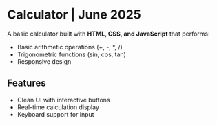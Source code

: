 # Calculator | June 2025

A basic calculator built with **HTML, CSS, and JavaScript** that performs:
- Basic arithmetic operations (+, -, *, /)
- Trigonometric functions (sin, cos, tan)
- Responsive design

## Features
- Clean UI with interactive buttons
- Real-time calculation display
- Keyboard support for input
